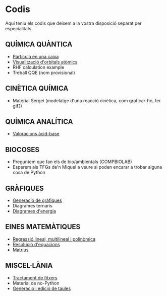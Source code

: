 # **Codis**

Aquí teniu els codis que deixem a la vostra disposició separat per especialitats.

## **QUÍMICA QUÀNTICA**
- [Partícula en una caixa](codis/part_caixa.md)
- [Visualització d'orbitals atòmics](codis/orb_atom.md)
- RHF calculation example
- Treball QQE (nom provisional)

## **CINÈTICA QUÍMICA**
- Material Sergei (modelatge d'una reacció cinètica, com graficar-ho, fer gif?)

## **QUÍMICA ANALÍTICA**
- [Valoracions àcid-base](codis/valoracions.md)

## **BIOCOSES**
- Preguntem que fan els de bio/ambientals (COMPBIOLAB)
- Esperem als TFGs de'n Miquel a veure si poden encarar a trobar alguna cosa de Python

## **GRÀFIQUES**
- [Generació de gràfiques](codis/grafiques.md)
- Diagrames ternaris
- [Diagrames d'energia](codis/diagrames_energies.md)

## **EINES MATEMÀTIQUES**
- [Regressió lineal, multilineal i polinòmica](codis/regresions.md)
- [Resolució d'equacions](codis/res_eq.md)
- [Matrius](codis/matrius.md)

## **MISCEL·LÀNIA**
- [Tractament de fitxers](codis/fitxers.md)
- Material de no-Python
- [Generació i edició de taules](codis/taules.md)
